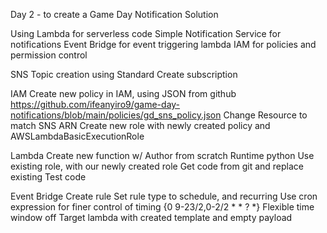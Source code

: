 Day 2 - to create a Game Day Notification Solution

Using
Lambda for serverless code
Simple Notification Service for notifications
Event Bridge for event triggering lambda
IAM for policies and permission control

SNS
Topic creation using Standard
Create subscription

IAM
Create new policy in IAM, using JSON from github https://github.com/ifeanyiro9/game-day-notifications/blob/main/policies/gd_sns_policy.json
Change Resource to match SNS ARN
Create new role with newly created policy and AWSLambdaBasicExecutionRole

Lambda
Create new function w/ Author from scratch
Runtime python
Use existing role, with our newly created role
Get code from git and replace existing
Test code

Event Bridge
Create rule
Set rule type to schedule, and recurring
Use cron expression for finer control of timing {0 9-23/2,0-2/2 * * ? *}
Flexible time window off
Target lambda with created template and empty payload

